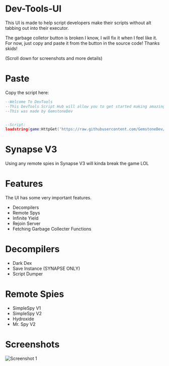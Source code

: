 # Dev-Tools-UI
This UI is made to help script developers make their scripts without alt tabbing out into their executor. 

The garbage colletor button is broken I know, I will fix it when I feel like it. For now, just copy and paste it from the button in the source code! Thanks skids!


(Scroll down for screenshots and more details)

# Paste
Copy the script here:

```lua
--Welcome To DevTools
--This DevTools Script Hub will allow you to get started making amazing script for games!
--This was made by GemstoneDev


--Script:
loadstring(game:HttpGet('https://raw.githubusercontent.com/GemstoneDev/Dev-Tools-UI/main/script/Dev-Tools.lua'))()
```
# Synapse V3 
Using any remote spies in Synapse V3 will kinda break the game LOL


# Features
The UI has some very important features.
- Decompilers
- Remote Spys
- Infinite Yield
- Rejoin Server
- Fetching Garbage Collecter Functions
  
# Decompilers
- Dark Dex
- Save Instance (SYNAPSE ONLY)
- Script Dumper

# Remote Spies
- SimpleSpy V1
- SimpleSpy V2
- Hydroxide
- Mr. Spy V2

# Screenshots

![Screenshot 1](https://user-images.githubusercontent.com/80566162/181160544-bf8e6954-198e-4d86-b261-1713fbd58105.png)
